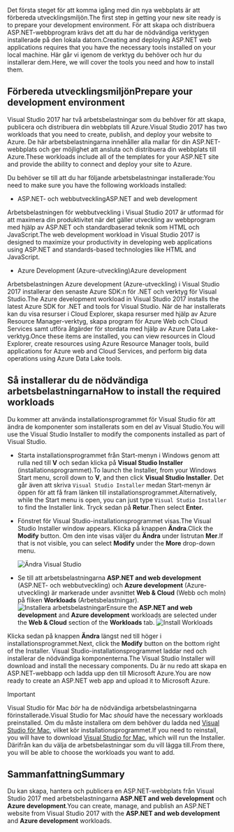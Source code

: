 <span data-ttu-id="f08c8-101">Det första steget för att komma igång med din nya webbplats är att förbereda utvecklingsmiljön.</span><span class="sxs-lookup"><span data-stu-id="f08c8-101">The first step in getting your new site ready is to prepare your development environment.</span></span> <span data-ttu-id="f08c8-102">För att skapa och distribuera ASP.NET-webbprogram krävs det att du har de nödvändiga verktygen installerade på den lokala datorn.</span><span class="sxs-lookup"><span data-stu-id="f08c8-102">Creating and deploying ASP.NET web applications requires that you have the necessary tools installed on your local machine.</span></span> <span data-ttu-id="f08c8-103">Här går vi igenom de verktyg du behöver och hur du installerar dem.</span><span class="sxs-lookup"><span data-stu-id="f08c8-103">Here, we will cover the tools you need and how to install them.</span></span>

## <a name="prepare-your-development-environment"></a><span data-ttu-id="f08c8-104">Förbereda utvecklingsmiljön</span><span class="sxs-lookup"><span data-stu-id="f08c8-104">Prepare your development environment</span></span>

<span data-ttu-id="f08c8-105">Visual Studio 2017 har två arbetsbelastningar som du behöver för att skapa, publicera och distribuera din webbplats till Azure.</span><span class="sxs-lookup"><span data-stu-id="f08c8-105">Visual Studio 2017 has two workloads that you need to create, publish, and deploy your website to Azure.</span></span> <span data-ttu-id="f08c8-106">De här arbetsbelastningarna innehåller alla mallar för din ASP.NET-webbplats och ger möjlighet att ansluta och distribuera din webbplats till Azure.</span><span class="sxs-lookup"><span data-stu-id="f08c8-106">These workloads include all of the templates for your ASP.NET site and provide the ability to connect and deploy your site to Azure.</span></span>

<span data-ttu-id="f08c8-107">Du behöver se till att du har följande arbetsbelastningar installerade:</span><span class="sxs-lookup"><span data-stu-id="f08c8-107">You need to make sure you have the following workloads installed:</span></span>

- <span data-ttu-id="f08c8-108">ASP.NET- och webbutveckling</span><span class="sxs-lookup"><span data-stu-id="f08c8-108">ASP.NET and web development</span></span>

<span data-ttu-id="f08c8-109">Arbetsbelastningen för webbutveckling i Visual Studio 2017 är utformad för att maximera din produktivitet när det gäller utveckling av webbprogram med hjälp av ASP.NET och standardbaserad teknik som HTML och JavaScript.</span><span class="sxs-lookup"><span data-stu-id="f08c8-109">The web development workload in Visual Studio 2017 is designed to maximize your productivity in developing web applications using ASP.NET and standards-based technologies like HTML and JavaScript.</span></span>

- <span data-ttu-id="f08c8-110">Azure Development (Azure-utveckling)</span><span class="sxs-lookup"><span data-stu-id="f08c8-110">Azure development</span></span>

<span data-ttu-id="f08c8-111">Arbetsbelastningen Azure development (Azure-utveckling) i Visual Studio 2017 installerar den senaste Azure SDK:n för .NET och verktyg för Visual Studio.</span><span class="sxs-lookup"><span data-stu-id="f08c8-111">The Azure development workload in Visual Studio 2017 installs the latest Azure SDK for .NET and tools for Visual Studio.</span></span> <span data-ttu-id="f08c8-112">När de har installerats kan du visa resurser i Cloud Explorer, skapa resurser med hjälp av Azure Resource Manager-verktyg, skapa program för Azure Web och Cloud Services samt utföra åtgärder för stordata med hjälp av Azure Data Lake-verktyg.</span><span class="sxs-lookup"><span data-stu-id="f08c8-112">Once these items are installed, you can view resources in Cloud Explorer, create resources using Azure Resource Manager tools, build applications for Azure web and Cloud Services, and perform big data operations using Azure Data Lake tools.</span></span>

## <a name="how-to-install-the-required-workloads"></a><span data-ttu-id="f08c8-113">Så installerar du de nödvändiga arbetsbelastningarna</span><span class="sxs-lookup"><span data-stu-id="f08c8-113">How to install the required workloads</span></span>

<span data-ttu-id="f08c8-114">Du kommer att använda installationsprogrammet för Visual Studio för att ändra de komponenter som installerats som en del av Visual Studio.</span><span class="sxs-lookup"><span data-stu-id="f08c8-114">You will use the Visual Studio Installer to modify the components installed as part of Visual Studio.</span></span>

- <span data-ttu-id="f08c8-115">Starta installationsprogrammet från Start-menyn i Windows genom att rulla ned till **V** och sedan klicka på **Visual Studio Installer** (installationsprogrammet).</span><span class="sxs-lookup"><span data-stu-id="f08c8-115">To launch the Installer, from your Windows Start menu, scroll down to **V**, and then click **Visual Studio Installer**.</span></span> <span data-ttu-id="f08c8-116">Det går även att skriva ```Visual Studio Installer``` medan Start-menyn är öppen för att få fram länken till installationsprogrammet.</span><span class="sxs-lookup"><span data-stu-id="f08c8-116">Alternatively, while the Start menu is open, you can just type ```Visual Studio Installer``` to find the Installer link.</span></span> <span data-ttu-id="f08c8-117">Tryck sedan på **Retur**.</span><span class="sxs-lookup"><span data-stu-id="f08c8-117">Then select **Enter.**</span></span>

- <span data-ttu-id="f08c8-118">Fönstret för Visual Studio-installationsprogrammet visas.</span><span class="sxs-lookup"><span data-stu-id="f08c8-118">The Visual Studio Installer window appears.</span></span> <span data-ttu-id="f08c8-119">Klicka på knappen **Ändra**.</span><span class="sxs-lookup"><span data-stu-id="f08c8-119">Click the **Modify** button.</span></span> <span data-ttu-id="f08c8-120">Om den inte visas väljer du **Ändra** under listrutan **Mer**.</span><span class="sxs-lookup"><span data-stu-id="f08c8-120">If that is not visible, you can select **Modify** under the **More** drop-down menu.</span></span>

    ![Ändra Visual Studio](../media-draft/3-visual-studio-installer-modify.PNG)

- <span data-ttu-id="f08c8-122">Se till att arbetsbelastningarna **ASP.NET and web development** (ASP.NET- och webbutveckling) och **Azure development** (Azure-utveckling) är markerade under avsnittet **Web & Cloud** (Webb och moln) på fliken **Workloads** (Arbetsbelastningar).   ![Installera arbetsbelastningar](../media-draft/2-select-workloads.png)</span><span class="sxs-lookup"><span data-stu-id="f08c8-122">Ensure the **ASP.NET and web development** and **Azure development** workloads are selected under the **Web & Cloud** section of the **Workloads** tab.   ![Install Workloads](../media-draft/2-select-workloads.png)</span></span>

<span data-ttu-id="f08c8-123">Klicka sedan på knappen **Ändra** längst ned till höger i installationsprogrammet.</span><span class="sxs-lookup"><span data-stu-id="f08c8-123">Next, click the **Modify** button on the bottom right of the Installer.</span></span> <span data-ttu-id="f08c8-124">Visual Studio-installationsprogrammet laddar ned och installerar de nödvändiga komponenterna.</span><span class="sxs-lookup"><span data-stu-id="f08c8-124">The Visual Studio Installer will download and install the necessary components.</span></span> <span data-ttu-id="f08c8-125">Du är nu redo att skapa en ASP.NET-webbapp och ladda upp den till Microsoft Azure.</span><span class="sxs-lookup"><span data-stu-id="f08c8-125">You are now ready to create an ASP.NET web app and upload it to Microsoft Azure.</span></span>

> [!IMPORTANT]
> <span data-ttu-id="f08c8-126">Visual Studio för Mac _bör_ ha de nödvändiga arbetsbelastningarna förinstallerade.</span><span class="sxs-lookup"><span data-stu-id="f08c8-126">Visual Studio for Mac _should_ have the necessary workloads preinstalled.</span></span> <span data-ttu-id="f08c8-127">Om du måste installera om dem behöver du ladda ned [Visual Studio för Mac](https://visualstudio.microsoft.com/thank-you-downloading-visual-studio-mac/?sku=communitymac&rel=15_), vilket kör installationsprogrammet.</span><span class="sxs-lookup"><span data-stu-id="f08c8-127">If you need to reinstall, you will have to download [Visual Studio for Mac](https://visualstudio.microsoft.com/thank-you-downloading-visual-studio-mac/?sku=communitymac&rel=15_), which will run the Installer.</span></span> <span data-ttu-id="f08c8-128">Därifrån kan du välja de arbetsbelastningar som du vill lägga till.</span><span class="sxs-lookup"><span data-stu-id="f08c8-128">From there, you will be able to choose the workloads you want to add.</span></span>

## <a name="summary"></a><span data-ttu-id="f08c8-129">Sammanfattning</span><span class="sxs-lookup"><span data-stu-id="f08c8-129">Summary</span></span>

<span data-ttu-id="f08c8-130">Du kan skapa, hantera och publicera en ASP.NET-webbplats från Visual Studio 2017 med arbetsbelastningarna **ASP.NET and web development** och **Azure development**.</span><span class="sxs-lookup"><span data-stu-id="f08c8-130">You can create, manage, and publish an ASP.NET website from Visual Studio 2017 with the **ASP.NET and web development** and **Azure development** workloads.</span></span>
